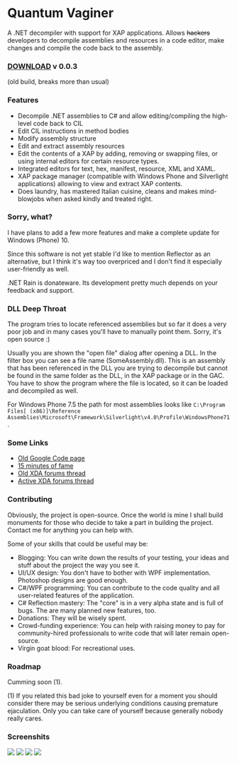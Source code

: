 # Quantum Vaginer

A .NET decompiler with support for XAP applications.
Allows <s>hackers</s> developers to decompile assemblies and resources in a code editor, make changes and compile the code back to the assembly.

### [DOWNLOAD](https://code.google.com/p/dotnet-rain/downloads/detail?name=beta3.zip&can=2&q=) v 0.0.3
(old build, breaks more than usual)

### Features
* Decompile .NET assemblies to C# and allow editing/compiling the high-level code back to CIL
* Edit CIL instructions in method bodies
* Modify assembly structure
* Edit and extract assembly resources
* Edit the contents of a XAP by adding, removing or swapping files, or using internal editors for certain resource types.
* Integrated editors for text, hex, manifest, resource, XML and XAML.
* XAP package manager (compatible with Windows Phone and Silverlight applications) allowing to view and extract XAP contents.
* Does laundry, has mastered Italian cuisine, cleans and makes mind-blowjobs when asked kindly and treated right.

### Sorry, what?

I have plans to add a few more features and make a complete update for Windows (Phone) 10.

Since this software is not yet stable I'd like to mention Reflector as an alternative, but I think it's way too overpriced and I don't find it especially user-friendly as well.

.NET Rain is donateware. Its development pretty much depends on your feedback and support.

### DLL Deep Throat
The program tries to locate referenced assemblies but so far it does a very poor job and in many cases you'll have to manually point them. Sorry, it's open source :)

Usually you are shown the "open file" dialog after opening a DLL. In the filter box you can see a file name (SomeAssembly.dll).
This is an assembly that has been referenced in the DLL you are trying to decompile but cannot be found in the same folder as the DLL, in the XAP package or in the GAC. You have to show the program where the file is located, so it can be loaded and decompiled as well.

For Windows Phone 7.5 the path for most assemblies looks like `C:\Program Files[ (x86)]\Reference Assemblies\Microsoft\Framework\Silverlight\v4.0\Profile\WindowsPhone71`.

### Some Links
* [Old Google Code page](https://code.google.com/p/dotnet-rain/)
* [15 minutes of fame](http://www.xda-developers.com/take-apart-xap-at-your-leisure-with-net-rain/)
* [Old XDA forums thread](http://forum.xda-developers.com/showthread.php?t=1443692)
* [Active XDA forums thread](http://forum.xda-developers.com/windows-phone-8/development/xap-dll-exe-hacking-tool-disassembler-t3182752)

### Contributing

Obviously, the project is open-source. Once the world is mine I shall build monuments for those who decide to take a part in building the project. Contact me for anything you can help with.

Some of your skills that could be useful may be:
* Blogging: You can write down the results of your testing, your ideas and stuff about the project the way you see it.
* UI/UX design: You don't have to bother with WPF implementation. Photoshop designs are good enough.
* C#/WPF programming: You can contribute to the code quality and all user-related features of the application.
* C# Reflection mastery: The "core" is in a very alpha state and is full of bugs. The are many planned new features, too.
* Donations: They will be wisely spent.
* Crowd-funding experience: You can help with raising money to pay for community-hired professionals to write code that will later remain open-source.
* Virgin goat blood: For recreational uses.

### Roadmap

Cumming soon (1).

(1) If you related this bad joke to yourself even for a moment you should consider there may be serious underlying conditions causing premature ejaculation. Only you can take care of yourself because generally nobody really cares.

### Screenshits
<img src="http://i.imgur.com/dppU8Mr.png">
<img src="http://i.imgur.com/SvvdYU1.png">
<img src="http://i.imgur.com/OBAJRQQ.png">
<img src="http://i.imgur.com/CukYRDn.png">
